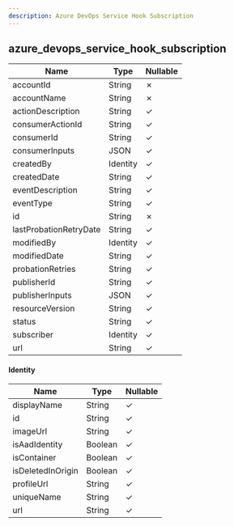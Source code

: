 ```yaml
---
description: Azure DevOps Service Hook Subscription
---
```

azure_devops_service_hook_subscription
--------------------------------------

| **Name**               | **Type** | **Nullable** |
| ---------------------- | -------- | ------------ |
| accountId              | String   | &cross;      |
| accountName            | String   | &cross;      |
| actionDescription      | String   | &check;      |
| consumerActionId       | String   | &check;      |
| consumerId             | String   | &check;      |
| consumerInputs         | JSON     | &check;      |
| createdBy              | Identity | &check;      |
| createdDate            | String   | &check;      |
| eventDescription       | String   | &check;      |
| eventType              | String   | &check;      |
| id                     | String   | &cross;      |
| lastProbationRetryDate | String   | &check;      |
| modifiedBy             | Identity | &check;      |
| modifiedDate           | String   | &check;      |
| probationRetries       | String   | &check;      |
| publisherId            | String   | &check;      |
| publisherInputs        | JSON     | &check;      |
| resourceVersion        | String   | &check;      |
| status                 | String   | &check;      |
| subscriber             | Identity | &check;      |
| url                    | String   | &check;      |

#### Identity
| **Name**          | **Type** | **Nullable** |
| ----------------- | -------- | ------------ |
| displayName       | String   | &check;      |
| id                | String   | &check;      |
| imageUrl          | String   | &check;      |
| isAadIdentity     | Boolean  | &check;      |
| isContainer       | Boolean  | &check;      |
| isDeletedInOrigin | Boolean  | &check;      |
| profileUrl        | String   | &check;      |
| uniqueName        | String   | &check;      |
| url               | String   | &check;      |
